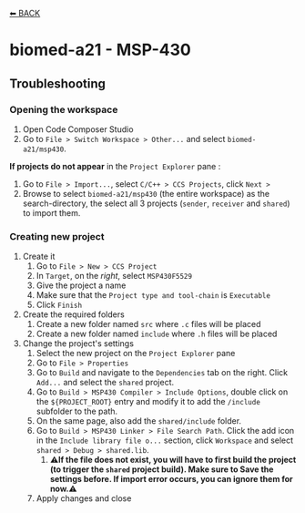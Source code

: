 [⬅ BACK](../README.md)

# biomed-a21 - MSP-430

## Troubleshooting

### Opening the workspace

1. Open Code Composer Studio
2. Go to `File > Switch Workspace > Other...` and select `biomed-a21/msp430`.

**If projects do not appear** in the `Project Explorer` pane :

1. Go to `File > Import...`, select `C/C++ > CCS Projects`, click `Next >`
2. Browse to select `biomed-a21/msp430` (the entire workspace) as the search-directory, the select all 3 projects (`sender`, `receiver` and `shared`) to import them.

### Creating new project

1. Create it
    1. Go to `File > New > CCS Project`
    2. In `Target`, on the *right*, select `MSP430F5529`
    3. Give the project a name
    4. Make sure that the `Project type and tool-chain` is `Executable`
    5. Click `Finish`
2. Create the required folders
    1. Create a new folder named `src` where `.c` files will be placed
    2. Create a new folder named `include` where `.h` files will be placed
3. Change the project's settings
    1. Select the new project on the `Project Explorer` pane
    2. Go to `File > Properties`
    3. Go to `Build` and navigate to the `Dependencies` tab on the right. Click `Add...` and select the `shared` project.
    4. Go to `Build > MSP430 Compiler > Include Options`, double click on the `${PROJECT_ROOT}` entry and modify it to add the `/include` subfolder to the path.
    5. On the same page, also add the `shared/include` folder.
    6. Go to `Build > MSP430 Linker > File Search Path`. Click the add icon in the `Include library file o...` section, click `Workspace` and select `shared > Debug > shared.lib`.
        1. ⚠️**If the file does not exist, you will have to first build the project (to trigger the `shared` project build). Make sure to Save the settings before. If import error occurs, you can ignore them for now.**⚠️
    7. Apply changes and close
